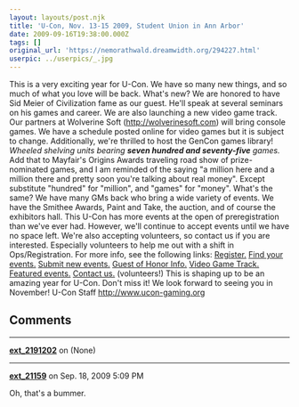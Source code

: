```yaml
---
layout: layouts/post.njk
title: 'U-Con, Nov. 13-15 2009, Student Union in Ann Arbor'
date: 2009-09-16T19:38:00.000Z
tags: []
original_url: 'https://nemorathwald.dreamwidth.org/294227.html'
userpic: ../userpics/_.jpg
---
```

This is a very exciting year for U-Con. We have so many new things, and so much of what you love will be back. What's new? We are honored to have Sid Meier of Civilization fame as our guest. He'll speak at several seminars on his games and career. We are also launching a new video game track. Our partners at Wolverine Soft (http://wolverinesoft.com) will bring console games. We have a schedule posted online for video games but it is subject to change. Additionally, we're thrilled to host the GenCon games library! _Wheeled shelving units bearing **seven hundred and seventy-five** games._ Add that to Mayfair's Origins Awards traveling road show of prize-nominated games, and I am reminded of the saying "a million here and a million there and pretty soon you're talking about real money". Except substitute "hundred" for "million", and "games" for "money". What's the same? We have many GMs back who bring a wide variety of events. We have the Smithee Awards, Paint and Take, the auction, and of course the exhibitors hall. This U-Con has more events at the open of preregistration than we've ever had. However, we'll continue to accept events until we have no space left. We're also accepting volunteers, so contact us if you are interested. Especially volunteers to help me out with a shift in Ops/Registration. For more info, see the following links: [Register.](http://www.ucon-gaming.org/events/db/badge.php) [Find your events.](http://www.ucon-gaming.org/events/db/search.php) [Submit new events.](http://www.ucon-gaming.org/gm/submit.php) [Guest of Honor Info.](http://www.ucon-gaming.org/feature/goh.php) [Video Game Track.](http://www.ucon-gaming.org/feature/videogames.php) [Featured events.](http://www.ucon-gaming.org/feature/) [Contact us.](http://www.ucon-gaming.org/contact/) (volunteers!) This is shaping up to be an amazing year for U-Con. Don't miss it! We look forward to seeing you in November! U-Con Staff http://www.ucon-gaming.org

## Comments

---

**[ext_2191202](https://www.dreamwidth.org/users/ext_2191202)** on (None)



---

**[ext_21159](https://www.dreamwidth.org/users/ext_21159)** on Sep. 18, 2009 5:09 PM

Oh, that's a bummer.
